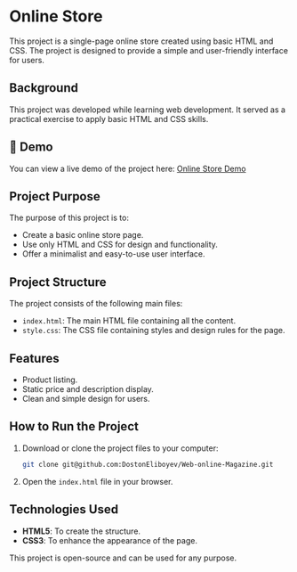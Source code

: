 # Online Store

This project is a single-page online store created using basic HTML and CSS. The project is designed to provide a simple and user-friendly interface for users.

## Background

This project was developed while learning web development. It served as a practical exercise to apply basic HTML and CSS skills.
## 🚀 Demo
You can view a live demo of the project here: [Online Store Demo](https://magazineuzb.netlify.app/)

## Project Purpose

The purpose of this project is to:
- Create a basic online store page.
- Use only HTML and CSS for design and functionality.
- Offer a minimalist and easy-to-use user interface.

## Project Structure

The project consists of the following main files:

- `index.html`: The main HTML file containing all the content.
- `style.css`: The CSS file containing styles and design rules for the page.

## Features

- Product listing.
- Static price and description display.
- Clean and simple design for users.

## How to Run the Project

1. Download or clone the project files to your computer:
   ```bash
   git clone git@github.com:DostonEliboyev/Web-online-Magazine.git
   ```

2. Open the `index.html` file in your browser.

## Technologies Used

- **HTML5**: To create the structure.
- **CSS3**: To enhance the appearance of the page.

This project is open-source and can be used for any purpose.
